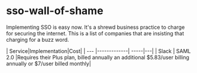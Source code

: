 # sso-wall-of-shame

Implementing SSO is easy now.  It's a shrewd business practice to charge for securing the internet.  This is a list of companies that are insisting that charging for a buzz word.

| Service|Implementation|Cost|
| --- |-------------| -----|---|
| Slack | SAML 2.0 |Requires their Plus plan, billed annually an additional $5.83/user billing annually or $7/user billed monthly|

